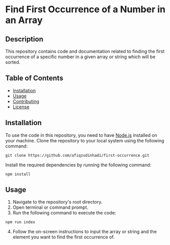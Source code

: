 # Find First Occurrence of a Number in an Array

## Description
This repository contains code and documentation related to finding the first occurrence of a specific number in a given array or string which will be sorted.

## Table of Contents
- [Installation](#installation)
- [Usage](#usage)
- [Contributing](#contributing)
- [License](#license)

## Installation
To use the code in this repository, you need to have [Node.js](https://nodejs.org/en) installed on your machine. Clone the repository to your local system using the following command:

```
git clone https://github.com/afiqzudinhadi/first-occurrence.git
```

Install the required dependencies by running the following command:

```
npm install
```

## Usage
1. Navigate to the repository's root directory.
2. Open terminal or command prompt.
3. Run the following command to execute the code:

```
npm run index
```

4. Follow the on-screen instructions to input the array or string and the element you want to find the first occurrence of.
